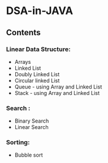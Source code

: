 # DSA-in-JAVA

## Contents

### Linear Data Structure:
  * Arrays
  * Linked List
  * Doubly Linked List
  * Circular linked List
  * Queue - using Array and Linked List
  * Stack - using Array and Linked List

### Search :
  * Binary Search
  * Linear Search

### Sorting:
  * Bubble sort
